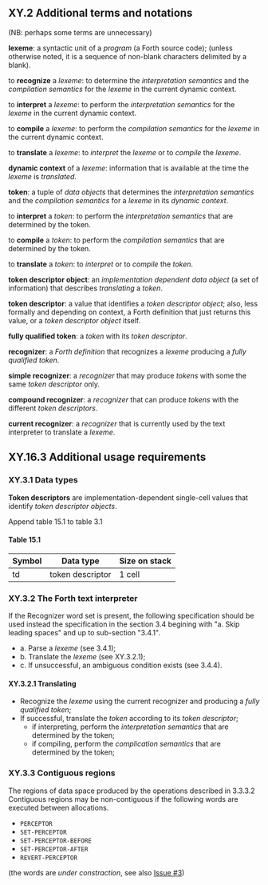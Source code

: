## XY.2 Additional terms and notations

(NB: perhaps some terms are unnecessary)

**lexeme**: a syntactic unit of a _program_ (a Forth source code); (unless otherwise noted, it is a sequence of non-blank characters delimited by a blank).

to **recognize** a _lexeme_: to determine the _interpretation semantics_ and the _compilation semantics_ for the _lexeme_ in the current dynamic context.

to **interpret** a _lexeme_: to perform the _interpretation semantics_ for the _lexeme_ in the current dynamic context.

to **compile** a _lexeme_: to perform the _compilation semantics_ for the _lexeme_ in the current dynamic context.

to **translate** a _lexeme_: to _interpret_ the _lexeme_ or to _compile_ the _lexeme_.

**dynamic context** of a _lexeme_: information that is available at the time the _lexeme_ is _translated_.

**token**: a tuple of _data objects_ that determines the _interpretation semantics_ and the _compilation semantics_ for a _lexeme_ in its _dynamic context_.

to **interpret** a _token_: to perform the _interpretation semantics_ that are determined by the token.

to **compile** a _token_: to perform the _compilation semantics_ that are determined by the token.

to **translate** a _token_: to _interpret_ or to _compile_ the _token_.

**token descriptor object**: an _implementation dependent_ _data object_ (a set of information) that describes _translating_ a _token_.

**token descriptor**: a value that identifies a _token descriptor object_;
also, less formally and depending on context,
a Forth definition that just returns this value,
or a _token descriptor object_ itself.

**fully qualified token**: a _token_ with its _token descriptor_.

**recognizer**: a _Forth definition_ that recognizes a _lexeme_ producing a _fully qualified token_.

**simple recognizer**: a _recognizer_ that may produce _tokens_ with some the same _token descriptor_ only.

**compound recognizer**: a _recognizer_ that can produce _tokens_ with the different _token descriptors_.

**current recognizer**: a _recognizer_ that is currently used by the text interpreter to translate a _lexeme_.



## XY.16.3 Additional usage requirements

### XY.3.1 Data types

**Token descriptors** are implementation-dependent single-cell values that identify _token descriptor objects_.

Append table 15.1 to table 3.1

#### Table 15.1
Symbol | Data type | Size on stack
-- | -- | --
td | token descriptor | 1 cell



### XY.3.2 The Forth text interpreter

If the Recognizer word set is present, the following specification should be used instead the specification in the section 3.4 begining with "a. Skip leading spaces" and up to sub-section "3.4.1".

- a. Parse a _lexeme_ (see 3.4.1);
- b. Translate the _lexeme_ (see XY.3.2.1);
- c. If unsuccessful, an ambiguous condition exists (see 3.4.4).

#### XY.3.2.1 Translating

- Recognize the _lexeme_ using the current recognizer and producing a _fully qualified token_;
- If successful, translate the _token_ according to its _token descriptor_;
  - if interpreting, perform the _interpretation semantics_ that are determined by the token;
  - if compiling, perform the _complication semantics_ that are determined by the token;



### XY.3.3 Contiguous regions

The regions of data space produced by the operations described in 3.3.3.2 Contiguous regions may be non-contiguous if the following words are executed between allocations. 

 - `PERCEPTOR`
 - `SET-PERCEPTOR`
 - `SET-PERCEPTOR-BEFORE`
 - `SET-PERCEPTOR-AFTER`
 - `REVERT-PERCEPTOR`

(the words are *under constraction*, see also [Issue #3](https://github.com/ForthHub/fep-recognizer/issues/3))
